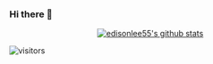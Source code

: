 ### Hi there 👋

<p align="center">
  <a href="https://github.com/semigradsky"><img src="https://github-readme-stats.vercel.app/api?username=semigradsky&hide_border=true&show_icons=true" alt="edisonlee55's github stats"></a>
</p>

![visitors](https://visitor-badge.glitch.me/badge?page_id=semigradsky.semigradsky)

<!--
**Semigradsky/Semigradsky** is a ✨ _special_ ✨ repository because its `README.md` (this file) appears on your GitHub profile.

Here are some ideas to get you started:

- 🔭 I’m currently working on ...
- 🌱 I’m currently learning ...
- 👯 I’m looking to collaborate on ...
- 🤔 I’m looking for help with ...
- 💬 Ask me about ...
- 📫 How to reach me: ...
- 😄 Pronouns: ...
- ⚡ Fun fact: ...
-->
